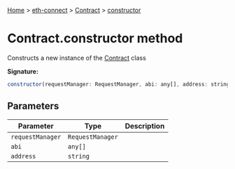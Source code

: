 [Home](./index) &gt; [eth-connect](./eth-connect.md) &gt; [Contract](./eth-connect.contract.md) &gt; [constructor](./eth-connect.contract.constructor.md)

# Contract.constructor method

Constructs a new instance of the [Contract](./eth-connect.contract.md) class

**Signature:**
```javascript
constructor(requestManager: RequestManager, abi: any[], address: string);
```

## Parameters

|  Parameter | Type | Description |
|  --- | --- | --- |
|  `requestManager` | `RequestManager` |  |
|  `abi` | `any[]` |  |
|  `address` | `string` |  |

